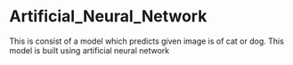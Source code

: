 # Artificial_Neural_Network
This is consist of a model which predicts given image is of cat or dog. This model is built using artificial neural network
